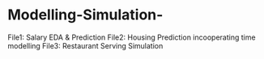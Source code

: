 # Modelling-Simulation-


File1: Salary EDA & Prediction
File2: Housing Prediction incooperating time modelling
File3: Restaurant Serving Simulation
